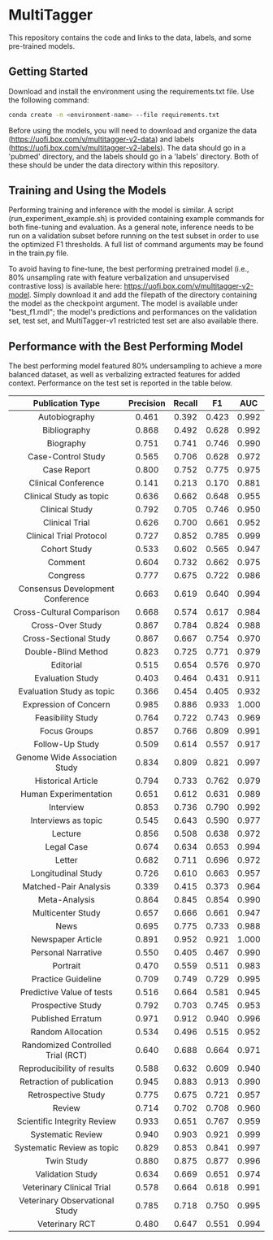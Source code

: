 # MultiTagger

This repository contains the code and links to the data, labels, and some pre-trained models.

## Getting Started

Download and install the environment using the requirements.txt file. Use the following command:
```bash
conda create -n <environment-name> --file requirements.txt
```

Before using the models, you will need to download and organize the data (https://uofi.box.com/v/multitagger-v2-data) and labels (https://uofi.box.com/v/multitagger-v2-labels). The data should go in a 'pubmed' directory, and the labels should go in a 'labels' directory. Both of these should be under the data directory within this repository.

## Training and Using the Models

Performing training and inference with the model is similar. A script (run_experiment_example.sh) is provided containing example commands for both fine-tuning and evaluation. As a general note, inference needs to be run on a validation subset before running on the test subset in order to use the optimized F1 thresholds. A full list of command arguments may be found in the train.py file. 

To avoid having to fine-tune, the best performing pretrained model (i.e., 80% unsampling rate with feature verbalization and unsupervised contrastive loss) is available here: https://uofi.box.com/v/multitagger-v2-model. Simply download it and add the filepath of the directory containing the model as the checkpoint argument. The model is available under "best_f1.mdl"; the model's predictions and performances on the validation set, test set, and MultiTagger-v1 restricted test set are also available there.

## Performance with the Best Performing Model
The best performing model featured 80% undersampling to achieve a more balanced dataset, as well as verbalizing extracted features for added context. Performance on the test set is reported in the table below.

| Publication Type | Precision | Recall | F1 | AUC |
| :---: | :---: | :---: | :---: | :---: |
| Autobiography | 0.461 | 0.392 | 0.423 | 0.992 |
| Bibliography | 0.868 | 0.492 | 0.628 | 0.992 |
| Biography | 0.751 | 0.741 | 0.746 | 0.990 |
| Case-Control Study | 0.565 | 0.706 | 0.628 | 0.972 |
| Case Report | 0.800 | 0.752 | 0.775 | 0.975 |
| Clinical Conference | 0.141 | 0.213 | 0.170 | 0.881 |
| Clinical Study as topic | 0.636 | 0.662 | 0.648 | 0.955 |
| Clinical Study | 0.792 | 0.705 | 0.746 | 0.950 |
| Clinical Trial | 0.626 | 0.700 | 0.661 | 0.952 |
| Clinical Trial Protocol | 0.727 | 0.852 | 0.785 | 0.999 |
| Cohort Study | 0.533 | 0.602 | 0.565 | 0.947 |
| Comment | 0.604 | 0.732 | 0.662 | 0.975 |
| Congress | 0.777 | 0.675 | 0.722 | 0.986 |
| Consensus Development Conference | 0.663 | 0.619 | 0.640 | 0.994 |
| Cross-Cultural Comparison | 0.668 | 0.574 | 0.617 | 0.984 |
| Cross-Over Study | 0.867 | 0.784 | 0.824 | 0.988 |
| Cross-Sectional Study | 0.867 | 0.667 | 0.754 | 0.970 |
| Double-Blind Method | 0.823 | 0.725 | 0.771 | 0.979 |
| Editorial | 0.515 | 0.654 | 0.576 | 0.970 |
| Evaluation Study | 0.403 | 0.464 | 0.431 | 0.911 |
| Evaluation Study as topic | 0.366 | 0.454 | 0.405 | 0.932 |
| Expression of Concern | 0.985 | 0.886 | 0.933 | 1.000 |
| Feasibility Study | 0.764 | 0.722 | 0.743 | 0.969 |
| Focus Groups | 0.857 | 0.766 | 0.809 | 0.991 |
| Follow-Up Study | 0.509 | 0.614 | 0.557 | 0.917 |
| Genome Wide Association Study | 0.834 | 0.809 | 0.821 | 0.997 |
| Historical Article | 0.794 | 0.733 | 0.762 | 0.979 |
| Human Experimentation | 0.651 | 0.612 | 0.631 | 0.989 |
| Interview | 0.853 | 0.736 | 0.790 | 0.992 |
| Interviews as topic | 0.545 | 0.643 | 0.590 | 0.977 |
| Lecture | 0.856 | 0.508 | 0.638 | 0.972 |
| Legal Case | 0.674 | 0.634 | 0.653 | 0.994 |
| Letter | 0.682 | 0.711 | 0.696 | 0.972 |
| Longitudinal Study | 0.726 | 0.610 | 0.663 | 0.957 |
| Matched-Pair Analysis | 0.339 | 0.415 | 0.373 | 0.964 |
| Meta-Analysis | 0.864 | 0.845 | 0.854 | 0.990 |
| Multicenter Study | 0.657 | 0.666 | 0.661 | 0.947 |
| News | 0.695 | 0.775 | 0.733 | 0.988 |
| Newspaper Article | 0.891 | 0.952 | 0.921 | 1.000 |
| Personal Narrative | 0.550 | 0.405 | 0.467 | 0.990 |
| Portrait | 0.470 | 0.559 | 0.511 | 0.983 |
| Practice Guideline | 0.709 | 0.749 | 0.729 | 0.995 |
| Predictive Value of tests | 0.516 | 0.664 | 0.581 | 0.945 |
| Prospective Study | 0.792 | 0.703 | 0.745 | 0.953 |
| Published Erratum | 0.971 | 0.912 | 0.940 | 0.996 |
| Random Allocation | 0.534 | 0.496 | 0.515 | 0.952 |
| Randomized Controlled Trial (RCT) | 0.640 | 0.688 | 0.664 | 0.971 |
| Reproducibility of results | 0.588 | 0.632 | 0.609 | 0.940 |
| Retraction of publication | 0.945 | 0.883 | 0.913 | 0.990 |
| Retrospective Study | 0.775 | 0.675 | 0.721 | 0.957 |
| Review | 0.714 | 0.702 | 0.708 | 0.960 |
| Scientific Integrity Review | 0.933 | 0.651 | 0.767 | 0.959 |
| Systematic Review | 0.940 | 0.903 | 0.921 | 0.999 |
| Systematic Review as topic | 0.829 | 0.853 | 0.841 | 0.997 |
| Twin Study | 0.880 | 0.875 | 0.877 | 0.996 |
| Validation Study | 0.634 | 0.669 | 0.651 | 0.974 |
| Veterinary Clinical Trial | 0.578 | 0.664 | 0.618 | 0.991 |
| Veterinary Observational Study | 0.785 | 0.718 | 0.750 | 0.995 |
| Veterinary RCT | 0.480 | 0.647 | 0.551 | 0.994 |
